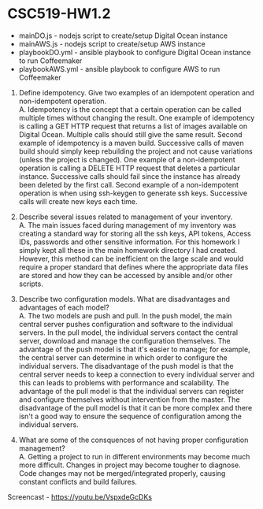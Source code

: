 # CSC519-HW1.2

* mainDO.js - nodejs script to create/setup Digital Ocean instance
* mainAWS.js - nodejs script to create/setup AWS instance
* playbookDO.yml - ansible playbook to configure Digital Ocean instance to run Coffeemaker
* playbookAWS.yml - ansible playbook to configure AWS to run Coffeemaker

1. Define idempotency. Give two examples of an idempotent operation and non-idempotent operation.  
A. Idempotency is the concept that a certain operation can be called multiple times without changing the result.
   One example of idempotency is calling a GET HTTP request that returns a list of images available on Digital Ocean. Multiple
   calls should still give the same result. Second example of idempotency is a maven build. Successive calls of maven
   build should simply keep rebuilding the project and not cause variations (unless the project is changed).
   One example of a non-idempotent operation is calling a DELETE HTTP request that deletes a particular instance. Successive
   calls should fail since the instance has already been deleted by the first call. Second example of a non-idempotent
   operation is when using ssh-keygen to generate ssh keys. Successive calls will create new keys each time.

2. Describe several issues related to management of your inventory.  
A. The main issues faced during management of my inventory was creating a standard way for storing all the ssh keys, 
   API tokens, Access IDs, passwords and other sensitive information. For this homework I simply kept all these in the
   main homework directory I had created. However, this method can be inefficient on the large scale and would require
   a proper standard that defines where the appropriate data files are stored and how they can be accessed by ansible and/or
   other scripts.

3. Describe two configuration models. What are disadvantages and advantages of each model?  
A. The two models are push and pull. In the push model, the main central server pushes configuration and software to the 
   individual servers. In the pull model, the individual servers contact the central server, download and manage the
   configuration themselves. The advantage of the push model is that it's easier to manage; for example, the central server 
   can determine in which order to configure the individual servers. The disadvantage of the push model is that the central
   server needs to keep a connection to every individual server and this can leads to problems with performance and scalability.
   The advantage of the pull model is that the individual servers can register and configure themselves without intervention
   from the master. The disadvantage of the pull model is that it can be more complex and there isn't a good way to ensure
   the sequence of configuration among the individual servers. 

4. What are some of the consquences of not having proper configuration management?  
A. Getting a project to run in different environments may become much more difficult. Changes in project may become tougher
   to diagnose. Code changes may not be merged/integrated properly, causing constant conflicts and build failures. 

Screencast - https://youtu.be/VspxdeGcDKs